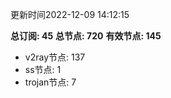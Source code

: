 更新时间2022-12-09 14:12:15

**总订阅: 45**
**总节点: 720**
**有效节点: 145**
- v2ray节点: 137
- ss节点: 1
- trojan节点: 7
